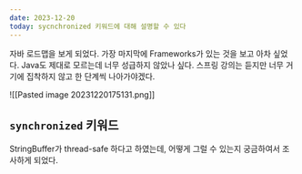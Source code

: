 ```yaml
---
date: 2023-12-20
today: sycnchronized 키워드에 대해 설명할 수 있다
---
```


자바 로드맵을 보게 되었다. 가장 마지막에 Frameworks가 있는 것을 보고 아차 싶었다.
Java도 제대로 모르는데 너무 성급하지 않았나 싶다.
스프링 강의는 듣지만 너무 거기에 집착하지 않고 한 단계씩 나아가야겠다.

![[Pasted image 20231220175131.png]]

## `synchronized` 키워드

StringBuffer가 thread-safe 하다고 하였는데, 어떻게 그럴 수 있는지 궁금하여서 조사하게 되었다.
